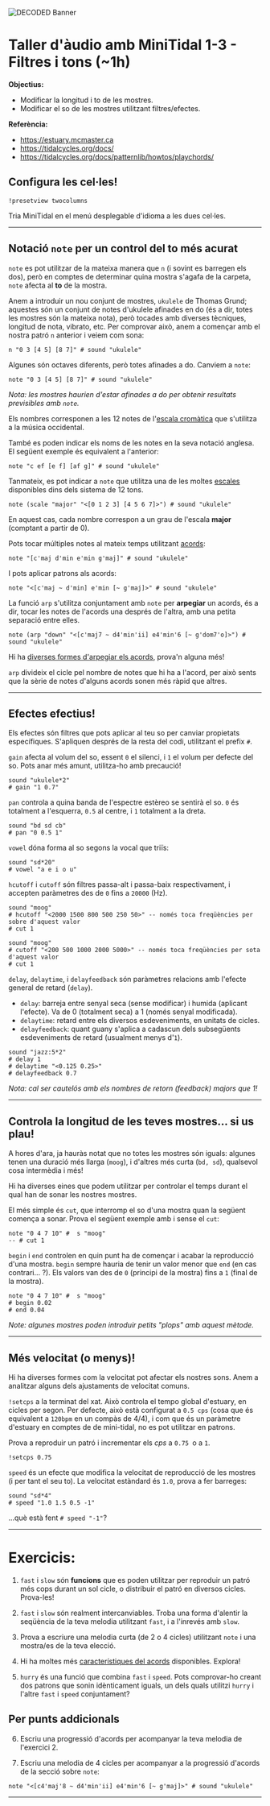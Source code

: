 ![DECODED Banner](images/banner_minitidal.png)

# Taller d'àudio amb MiniTidal 1-3 - Filtres i tons (~1h)

**Objectius:**
 - Modificar la longitud i to de les mostres.
 - Modificar el so de les mostres utilitzant filtres/efectes.

**Referència:**
 - https://estuary.mcmaster.ca
 - https://tidalcycles.org/docs/
 - https://tidalcycles.org/docs/patternlib/howtos/playchords/

## Configura les cel·les!

```
!presetview twocolumns
```

Tria MiniTidal en el menú desplegable d'idioma a les dues cel·les.

---

## Notació `note` per un control del to més acurat

`note` es pot utilitzar de la mateixa manera que `n` (i sovint es barregen els dos), però en comptes de determinar quina mostra s'agafa de la carpeta, `note` afecta al **to** de la mostra.

Anem a introduir un nou conjunt de mostres, `ukulele` de Thomas Grund; aquestes són un conjunt de notes d'ukulele afinades en do (és a dir, totes les mostres són la mateixa nota), però tocades amb diverses tècniques, longitud de nota, vibrato, etc. Per comprovar això, anem a començar amb el nostra patró `n` anterior i veiem com sona:

```
n "0 3 [4 5] [8 7]" # sound "ukulele"
```

Algunes són octaves diferents, però totes afinades a do. Canviem a `note`:

```
note "0 3 [4 5] [8 7]" # sound "ukulele"
```

*Nota: les mostres haurien d'estar afinades a do per obtenir resultats previsibles amb `note`.*

Els nombres corresponen a les 12 notes de l'[escala cromàtica](https://ca.wikipedia.org/wiki/Escala_crom%C3%A0tica) que s'utilitza a la música occidental.

També es poden indicar els noms de les notes en la seva notació anglesa. El següent exemple és equivalent a l'anterior:

```
note "c ef [e f] [af g]" # sound "ukulele"
```

Tanmateix, es pot indicar a `note` que utilitza una de les moltes [escales](https://tidalcycles.org/docs/patternlib/tour/harmony_melody/#scalelist) disponibles dins dels sistema de 12 tons.

```
note (scale "major" "<[0 1 2 3] [4 5 6 7]>") # sound "ukulele"
```

En aquest cas, cada nombre correspon a un grau de l'escala **major** (comptant a partir de 0).

Pots tocar múltiples notes al mateix temps utilitzant [acords](https://tidalcycles.org/docs/patternlib/howtos/playchords/):

```
note "[c'maj d'min e'min g'maj]" # sound "ukulele"
```

I pots aplicar patrons als acords:

```
note "<[c'maj ~ d'min] e'min [~ g'maj]>" # sound "ukulele"
```

La funció `arp` s'utilitza conjuntament amb `note` per **arpegiar** un acords, és a dir, tocar les notes de l'acords una després de l'altra, amb una petita separació entre elles.

```
note (arp "down" "<[c'maj7 ~ d4'min'ii] e4'min'6 [~ g'dom7'o]>") # sound "ukulele"
```

Hi ha [diverses formes d'arpegiar els acords](https://tidalcycles.org/docs/reference/harmony_melody/#arp), prova'n alguna més!

`arp` divideix el cicle pel nombre de notes que hi ha a l'acord, per això sents que la sèrie de notes d'alguns acords sonen més ràpid que altres.

---

## Efectes efectius!

Els efectes són filtres que pots aplicar al teu so per canviar propietats específiques. S'apliquen després de la resta del codi, utilitzant el prefix `#`.

`gain` afecta al volum del so, essent `0` el silenci, i `1` el volum per defecte del so. Pots anar més amunt, utilitza-ho amb precaució!

```
sound "ukulele*2"
# gain "1 0.7"
```

`pan` controla a quina banda de l'espectre estèreo se sentirà el so. `0` és totalment a l'esquerra, `0.5` al centre, i `1` totalment a la dreta.

```
sound "bd sd cb"
# pan "0 0.5 1"
```

`vowel` dóna forma al so segons la vocal que triïs:

```
sound "sd*20"
# vowel "a e i o u"
```

`hcutoff` i `cutoff` són filtres passa-alt i passa-baix respectivament, i accepten paràmetres des de `0` fins a `20000` (Hz).

```
sound "moog"
# hcutoff "<2000 1500 800 500 250 50>" -- només toca freqüències per sobre d'aquest valor
# cut 1
```
```
sound "moog"
# cutoff "<200 500 1000 2000 5000>" -- només toca freqüències per sota d'aquest valor
# cut 1
```

`delay`, `delaytime`, i `delayfeedback` són paràmetres relacions amb l'efecte general de retard (`delay`).

 - `delay`: barreja entre senyal seca (sense modificar) i humida (aplicant l'efecte). Va de 0 (totalment seca) a 1 (només senyal modificada).
 - `delaytime`: retard entre els diversos esdeveniments, en unitats de cicles.
 - `delayfeedback`: quant guany s'aplica a cadascun dels subsegüents esdeveniments de retard (usualment menys d'`1`).

```
sound "jazz:5*2"
# delay 1
# delaytime "<0.125 0.25>"
# delayfeedback 0.7
```

 *Nota: cal ser cautelós amb els nombres de retorn (feedback) majors que 1!*

---

## Controla la longitud de les teves mostres... si us plau!

A hores d'ara, ja hauràs notat que no totes les mostres són iguals: algunes tenen una duració més llarga (`moog`), i d'altres més curta (`bd, sd`), qualsevol cosa intermèdia i més!

Hi ha diverses eines que podem utilitzar per controlar el temps durant el qual han de sonar les nostres mostres.

El més simple és `cut`, que interromp el so d'una mostra quan la següent comença a sonar. Prova el següent exemple amb i sense el `cut`:
```
note "0 4 7 10" #  s "moog"
-- # cut 1
```

`begin` i `end` controlen en quin punt ha de començar i acabar la reproducció d'una mostra. `begin` sempre hauria de tenir un valor menor que `end` (en cas contrari... ?). Els valors van des de `0` (principi de la mostra) fins a `1` (final de la mostra).
```
note "0 4 7 10" #  s "moog"
# begin 0.02
# end 0.04
```

  *Note: algunes mostres poden introduir petits "plops" amb aquest mètode.*

---

## Més velocitat (o menys)!

Hi ha diverses formes com la velocitat pot afectar els nostres sons. Anem a analitzar alguns dels ajustaments de velocitat comuns.


`!setcps` a la terminat del xat. Això controla el tempo global d'estuary, en cicles per segon. Per defecte, això està configurat a `0.5 cps` (cosa que és equivalent a `120bpm` en un compàs de 4/4), i com que és un paràmetre d'estuary en comptes de de mini-tidal, no es pot utilitzar en patrons.

Prova a reproduir un patró i incrementar els _cps_ a `0.75 `o a `1`.
```
!setcps 0.75
```

`speed` és un efecte que modifica la velocitat de reproducció de les mostres (i per tant el seu to). La velocitat estàndard és `1.0`, prova a fer barreges:

```
sound "sd*4"
# speed "1.0 1.5 0.5 -1"
```
...què està fent `# speed "-1"`?

---

# Exercicis:

1. `fast` i `slow` són **funcions** que es poden utilitzar per reproduir un patró més cops durant un sol cicle, o distribuir el patró en diversos cicles. Prova-les!

2. `fast` i `slow` són realment intercanviables. Troba una forma d'alentir la seqüència de la teva melodia utilitzant `fast`, i a l'inrevés amb `slow`.

3. Prova a escriure una melodia curta (de 2 o 4 cicles) utilitzant `note` i una mostra/es de la teva elecció.

4. Hi ha moltes més [característiques del acords](https://tidalcycles.org/docs/patternlib/howtos/playchords/) disponibles. Explora!

5. `hurry` és una funció que combina `fast` i `speed`. Pots comprovar-ho creant dos patrons que sonin idènticament iguals, un dels quals utilitzi `hurry` i l'altre `fast` i `speed` conjuntament?

## Per punts addicionals

6. Escriu una progressió d'acords per acompanyar la teva melodia de l'exercici 2.

7. Escriu una melodia de 4 cicles per acompanyar a la progressió d'acords de la secció sobre `note`:
```
note "<[c4'maj'8 ~ d4'min'ii] e4'min'6 [~ g'maj]>" # sound "ukulele"
```

---
